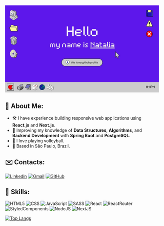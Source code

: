 ![GithubProfile](https://raw.githubusercontent.com/NataliaFrancisca/github-readme-images/main/github-profile-v2.jpg)
</br>

## 🌟 About Me:
- 🛠 I have experience building responsive web applications using **React.js** and **Next.js**.
- 📖 Improving my knowledge of **Data Structures**, **Algorithms**, and **Backend Development** with **Spring Boot** and **PostgreSQL**.
- 🏐 I love playing volleyball.
- 🌆 Based in São Paulo, Brazil.

## ✉️ Contacts:
[![Linkedin](https://img.shields.io/badge/LinkedIn-0077B5?style=for-the-badge&logo=linkedin&logoColor=white)](https://www.linkedin.com/in/franciscanatalia/) 
[![Gmail](https://img.shields.io/badge/Gmail-D14836?style=for-the-badge&logo=gmail&logoColor=white)](mailto:nathifrancisca@gmail.com?subject=Assunto)
[![GitHub](https://img.shields.io/badge/GitHub-100000?style=for-the-badge&logo=github&logoColor=white)](https://github.com/nataliaFrancisca)

## 🚀 Skills:
![HTML5](https://img.shields.io/badge/HTML5-E34F26?style=for-the-badge&logo=html5&logoColor=white)
![CSS](https://img.shields.io/badge/CSS3-1572B6?style=for-the-badge&logo=css3&logoColor=white)
![JavaScript](https://img.shields.io/badge/JavaScript-F7DF1E?style=for-the-badge&logo=javascript&logoColor=black)
![SASS](https://img.shields.io/badge/Sass-CC6699?style=for-the-badge&logo=sass&logoColor=white)
![React](https://img.shields.io/badge/React-20232A?style=for-the-badge&logo=react&logoColor=61DAFB)
![ReactRouter](https://img.shields.io/badge/React_Router-CA4245?style=for-the-badge&logo=react-router&logoColor=white)
![StyledComponents](https://img.shields.io/badge/styled--components-DB7093?style=for-the-badge&logo=styled-components&logoColor=white)
![NodeJS](https://img.shields.io/badge/Node.js-43853D?style=for-the-badge&logo=node.js&logoColor=white)
![NextJS](https://img.shields.io/badge/Next.js-202020?style=for-the-badge&logo=next.js&logoColor=white)

 
[![Top Langs](https://github-readme-stats.vercel.app/api/top-langs/?username=nataliaFrancisca&hide_progress=true)](https://github.com/nataliaFrancisca/github-readme-stats)
